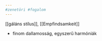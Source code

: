 ```yaml
---
#zenetöri #fogalom
---
```

[[gáláns stílus]], [[Empfindsamkeit]]

- finom dallamosság, egyszerű harmóniák

